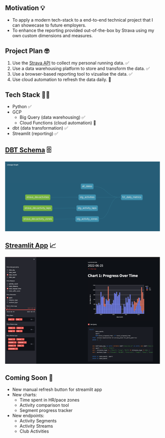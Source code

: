 ## Motivation 💡

- To apply a modern tech-stack to a end-to-end technical project that I can showecase to future employers.
- To enhance the reporting provided out-of-the-box by Strava using my own custom dimensions and measures.

## Project Plan 🤓

1. Use the [Strava API](https://developers.strava.com/docs/reference/) to collect my personal running data. ✅
2. Use a data warehousing platform to store and transform the data. ✅
3. Use a browser-based reporting tool to vizualise the data. ✅
4. Use cloud automation to refresh the data daily. 🚧 

## Tech Stack 👨‍💻

- Python ✅
- GCP
  -  Big Query (data warehousing) ✅
  -  Cloud Functions (cloud automation) 🚧 
- dbt (data transformation) ✅
- Streamlit (reporting) ✅

## [DBT Schema](https://github.com/jackbustertann/dbt_bq_strava_exploration_v2) 🗄️

![](assets/strava_exploration_dbt_schema.png)

## [Streamlit App](https://github.com/jackbustertann/strava_exploration_streamlit_app) 📈

![](assets/strava_exploration_streamlit_app.png)

## Coming Soon 🚀

- New manual refresh button for streamlit app
- New charts:
  * Time spent in HR/pace zones
  * Activity comparison tool
  * Segment progress tracker
- New endpoints:
  * Activity Segments
  * Activity Streams
  * Club Activities


